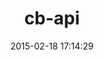 ---
layout: post
title:  "cb-api"
repo:   "cbdr/ruby-cb-api"
date:   2015-02-18 17:14:29
gemurl: http://api.careerbuilder.com
---